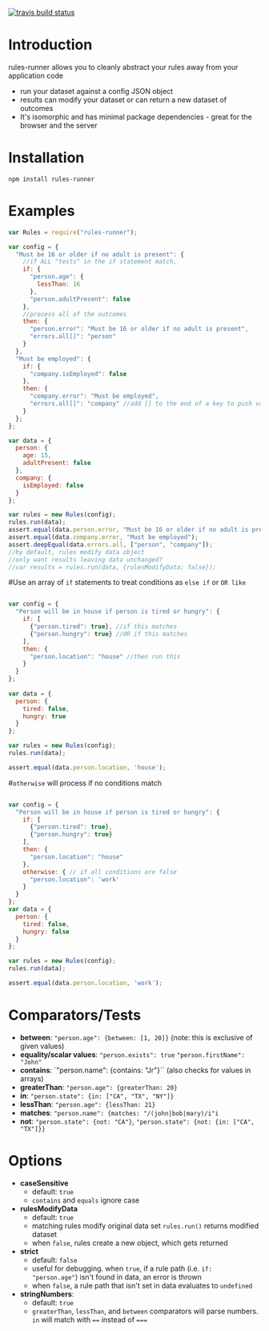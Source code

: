 
[![travis build status](https://travis-ci.org/willrstern/rules-runner.svg?branch=master)](https://github.com/willrstern/rules-runner)

# Introduction
rules-runner allows you to cleanly abstract your rules away from your application code
- run your dataset against a config JSON object
- results can modify your dataset or can return a new dataset of outcomes
- It's isomorphic and has minimal package dependencies - great for the browser and the server

# Installation
`npm install rules-runner`

# Examples
```js
var Rules = require("rules-runner");

var config = {
  "Must be 16 or older if no adult is present": {
    //if ALL "tests" in the if statement match,
    if: {
      "person.age": {
        lessThan: 16
      },
      "person.adultPresent": false
    },
    //process all of the outcomes
    then: {
      "person.error": "Must be 16 or older if no adult is present",
      "errors.all[]": "person"
    }
  },
  "Must be employed": {
    if: {
      "company.isEmployed": false
    },
    then: {
      "company.error": "Must be employed",
      "errors.all[]": "company" //add [] to the end of a key to push values onto an array
    }
  };
};

var data = {
  person: {
    age: 15,
    adultPresent: false
  },
  company: {
    isEmployed: false
  }
};

var rules = new Rules(config);
rules.run(data);
assert.equal(data.person.error, "Must be 16 or older if no adult is present");
assert.equal(data.company.error, "Must be employed");
assert.deepEqual(data.errors.all, ["person", "company"]);
//by default, rules modify data object
//only want results leaving data unchanged? 
//var results = rules.run(data, {rulesModifyData: false});
```


#Use an array of `if` statements to treat conditions as `else if` or `OR like`

```js

var config = {
  "Person will be in house if person is tired or hungry": {
    if: [
      {"person.tired": true}, //if this matches
      {"person.hungry": true} //OR if this matches
    ],
    then: {
      "person.location": "house" //then run this
    }
  }
};
    
var data = {
  person: {
    tired: false,
    hungry: true
  }
};

var rules = new Rules(config);
rules.run(data);

assert.equal(data.person.location, 'house');
```

#`otherwise` will process if no conditions match

```js

var config = {
  "Person will be in house if person is tired or hungry": {
    if: [
      {"person.tired": true},
      {"person.hungry": true}
    ],
    then: {
      "person.location": "house"
    },
    otherwise: { // if all conditions are false
      "person.location": 'work'
    }
  }
};
var data = {
  person: {
    tired: false,
    hungry: false
  }
};

var rules = new Rules(config);
rules.run(data);

assert.equal(data.person.location, 'work');
```

# Comparators/Tests
- **between**: `"person.age": {between: [1, 20]}` (note: this is exclusive of given values)
- **equality/scalar values**: `"person.exists": true` `"person.firstName": "John"`
- **contains**: `"person.name": {contains: "Jr"}`` (also checks for values in arrays)
- **greaterThan**: `"person.age": {greaterThan: 20}`
- **in**: `"person.state": {in: ["CA", "TX", "NY"]}`
- **lessThan**: `"person.age": {lessThan: 21}`
- **matches**: `"person.name": {matches: "/(john|bob|mary)/i"i`
- **not**: `"person.state": {not: "CA"}`, `"person.state": {not: {in: ["CA", "TX"]}}`

# Options
- **caseSensitive**
  - default: `true`
  - `contains` and `equals` ignore case
- **rulesModifyData**
  - default: `true`
  - matching rules modify original data set `rules.run()` returns modified dataset
  - when `false`, rules create a new object, which gets returned
- **strict**
  - default: `false`
  - useful for debugging. when `true`, if a rule path (i.e. `if: "person.age"`) isn't found in data, an error is thrown
  - when `false`, a rule path that isn't set in data evaluates to `undefined`
- **stringNumbers**:
  - default: `true`
  - `greaterThan`, `lessThan`, and `between` comparators will parse numbers.  `in` will match with `==` instead of `===`
